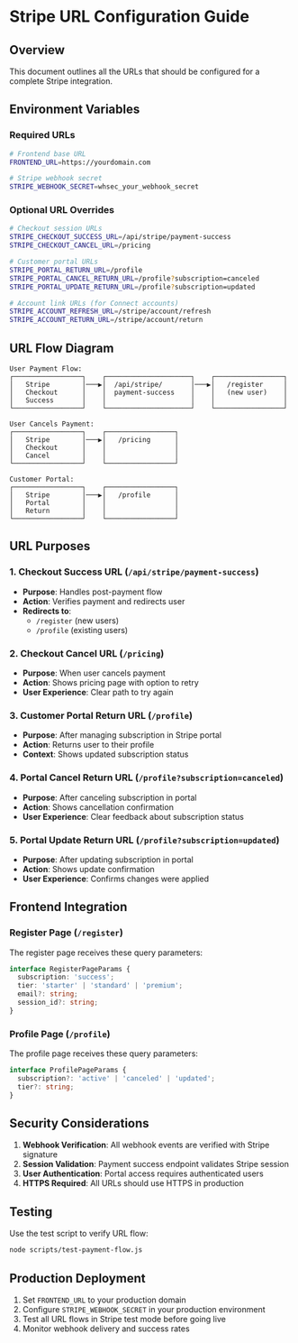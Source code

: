 # Stripe URL Configuration Guide

## Overview
This document outlines all the URLs that should be configured for a complete Stripe integration.

## Environment Variables

### Required URLs

```bash
# Frontend base URL
FRONTEND_URL=https://yourdomain.com

# Stripe webhook secret
STRIPE_WEBHOOK_SECRET=whsec_your_webhook_secret
```

### Optional URL Overrides

```bash
# Checkout session URLs
STRIPE_CHECKOUT_SUCCESS_URL=/api/stripe/payment-success
STRIPE_CHECKOUT_CANCEL_URL=/pricing

# Customer portal URLs
STRIPE_PORTAL_RETURN_URL=/profile
STRIPE_PORTAL_CANCEL_RETURN_URL=/profile?subscription=canceled
STRIPE_PORTAL_UPDATE_RETURN_URL=/profile?subscription=updated

# Account link URLs (for Connect accounts)
STRIPE_ACCOUNT_REFRESH_URL=/stripe/account/refresh
STRIPE_ACCOUNT_RETURN_URL=/stripe/account/return
```

## URL Flow Diagram

```
User Payment Flow:
┌─────────────────┐    ┌─────────────────────┐    ┌─────────────────┐
│   Stripe        │───▶│  /api/stripe/       │───▶│   /register     │
│   Checkout      │    │  payment-success    │    │   (new user)    │
│   Success       │    │                     │    │                 │
└─────────────────┘    └─────────────────────┘    └─────────────────┘

User Cancels Payment:
┌─────────────────┐    ┌─────────────────┐
│   Stripe        │───▶│   /pricing      │
│   Checkout      │    │                 │
│   Cancel        │    │                 │
└─────────────────┘    └─────────────────┘

Customer Portal:
┌─────────────────┐    ┌─────────────────┐
│   Stripe        │───▶│   /profile      │
│   Portal        │    │                 │
│   Return        │    │                 │
└─────────────────┘    └─────────────────┘
```

## URL Purposes

### 1. Checkout Success URL (`/api/stripe/payment-success`)
- **Purpose**: Handles post-payment flow
- **Action**: Verifies payment and redirects user
- **Redirects to**: 
  - `/register` (new users)
  - `/profile` (existing users)

### 2. Checkout Cancel URL (`/pricing`)
- **Purpose**: When user cancels payment
- **Action**: Shows pricing page with option to retry
- **User Experience**: Clear path to try again

### 3. Customer Portal Return URL (`/profile`)
- **Purpose**: After managing subscription in Stripe portal
- **Action**: Returns user to their profile
- **Context**: Shows updated subscription status

### 4. Portal Cancel Return URL (`/profile?subscription=canceled`)
- **Purpose**: After canceling subscription in portal
- **Action**: Shows cancellation confirmation
- **User Experience**: Clear feedback about subscription status

### 5. Portal Update Return URL (`/profile?subscription=updated`)
- **Purpose**: After updating subscription in portal
- **Action**: Shows update confirmation
- **User Experience**: Confirms changes were applied

## Frontend Integration

### Register Page (`/register`)
The register page receives these query parameters:
```typescript
interface RegisterPageParams {
  subscription: 'success';
  tier: 'starter' | 'standard' | 'premium';
  email?: string;
  session_id?: string;
}
```

### Profile Page (`/profile`)
The profile page receives these query parameters:
```typescript
interface ProfilePageParams {
  subscription?: 'active' | 'canceled' | 'updated';
  tier?: string;
}
```

## Security Considerations

1. **Webhook Verification**: All webhook events are verified with Stripe signature
2. **Session Validation**: Payment success endpoint validates Stripe session
3. **User Authentication**: Portal access requires authenticated users
4. **HTTPS Required**: All URLs should use HTTPS in production

## Testing

Use the test script to verify URL flow:
```bash
node scripts/test-payment-flow.js
```

## Production Deployment

1. Set `FRONTEND_URL` to your production domain
2. Configure `STRIPE_WEBHOOK_SECRET` in your production environment
3. Test all URL flows in Stripe test mode before going live
4. Monitor webhook delivery and success rates
